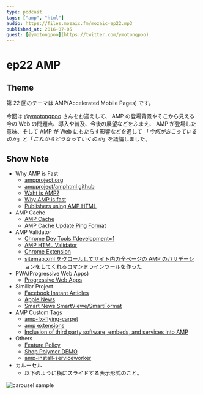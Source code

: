 ```yaml
---
type: podcast
tags: ["amp", "html"]
audio: https://files.mozaic.fm/mozaic-ep22.mp3
published_at: 2016-07-05
guest: [@ymotongpoo](https://twitter.com/ymotongpoo)
---
```


# ep22 AMP

## Theme

第 22 回のテーマは AMP(Accelerated Mobile Pages) です。

今回は [@ymotongpoo](https://twitter.com/ymotongpoo) さんをお迎えして、 AMP の登場背景やそこから見える今の Web の問題点、導入や普及、今後の展望などをふまえ、 AMP が登場した意味、そして AMP が Web にもたらす影響などを通して 「*今何がおこっているのか*」と「*これからどうなっていくのか*」を議論しました。


## Show Note

- Why AMP is Fast
  - [ampproject.org](https://www.ampproject.org/)
  - [ampproject/amphtml github](https://github.com/ampproject/amphtml)
  - [Waht is AMP?](https://www.ampproject.org/docs/get_started/about-amp.html)
  - [Why AMP is fast](https://medium.com/@cramforce/7d2ff1f48597)
  - [Publishers using AMP HTML](https://www.ampproject.org/who/)
- AMP Cache
  - [AMP Cache](https://developers.google.com/amp/cache/)
  - [AMP Cache Update Ping Format](https://developers.google.com/amp/cache/update-ping#update-ping-format)
- AMP Validator
  - [Chrome Dev Tools #development=1](https://www.ampproject.org/docs/guides/validate.html)
  - [AMP HTML Validator](https://github.com/ampproject/amphtml/blob/master/validator/README.md)
  - [Chrome Extension](https://chrome.google.com/webstore/detail/amp-validator/nmoffdblmcmgeicmolmhobpoocbbmknc?hl=ja)
  - [sitemap.xml をクロールしてサイト内の全ページの AMP のバリデーションをしてくれるコマンドラインツールを作った](http://blog.sushi.money/entry/2016/06/23/154827)
- PWA(Progressive Web Apps)
  - [Progressive Web Apps](https://developers.google.com/web/progressive-web-apps/)
- Simillar Project
  - [Facebook Instant Articles](https://instantarticles.fb.com/)
  - [Apple News](http://www.apple.com/news/)
  - [Smart News SmartViewe/SmartFormat](https://www.smartnews.com/smartformat/ja/)
- AMP Custom Tags
  - [amp-fx-flying-carpet](https://www.ampproject.org/docs/reference/extended/amp-fx-flying-carpet.html)
  - [amp extensions](https://github.com/ampproject/amphtml/tree/master/extensions)
  - [Inclusion of third party software, embeds, and services into AMP](https://github.com/ampproject/amphtml/tree/master/3p)
- Others
  - [Feature Policy](https://wicg.github.io/feature-policy/)
  - [Shop Polymer DEMO](https://shop.polymer-project.org/)
  - [amp-install-serviceworker](https://ampbyexample.com/components/amp-install-serviceworker/)
- カルーセル
  - 以下のように横にスライドする表示形式のこと。

![carousel sample](carousel.png#640x1136 "google top news carousel sample")